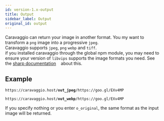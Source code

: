 ```yaml
---
id: version-1.x-output
title: Output
sidebar_label: Output
original_id: output
---
```


Caravaggio can return your image in another format. You my want to transform a `png` image into a 
progressive `jpeg`.    
Caravaggio supports `jpeg`, `png` `webp` and `tiff`.    
if you installed caravaggio through the global npm module, you may need to ensure your version of `libvips`
supports the image formats you need. See the <a href="http://sharp.pixelplumbing.com/en/stable/install/" alt="sharp documentation about outputgo" target="_blank">sharp documentation<img style="display:inline" src="assets/external.png" width="12" /></a> about this.   

## Example

<code>https&#8203;:&#8203;//caravaggio.host/<strong>out_jpeg</strong>/https&#8203;:&#8203;//goo.gl/EXv4MP</code>   

<code>https&#8203;:&#8203;//caravaggio.host/<strong>out_webp</strong>/https&#8203;:&#8203;//goo.gl/EXv4MP</code>

If you specify nothing or you enter `o_original`, the same format as the input image will be returned.
